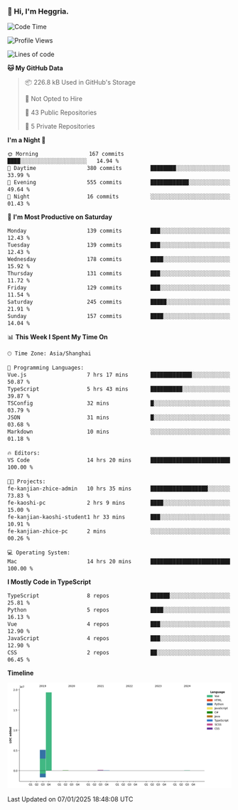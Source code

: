 ### 👋 Hi, I'm Heggria.

<!--START_SECTION:waka-->
![Code Time](http://img.shields.io/badge/Code%20Time-996%20hrs%2058%20mins-blue)

![Profile Views](http://img.shields.io/badge/Profile%20Views-0-blue)

![Lines of code](https://img.shields.io/badge/From%20Hello%20World%20I%27ve%20Written-24.8%20million%20lines%20of%20code-blue)

**🐱 My GitHub Data** 

> 📦 226.8 kB Used in GitHub's Storage 
 > 
> 🚫 Not Opted to Hire
 > 
> 📜 43 Public Repositories 
 > 
> 🔑 5 Private Repositories 
 > 
**I'm a Night 🦉** 

```text
🌞 Morning                167 commits         ████░░░░░░░░░░░░░░░░░░░░░   14.94 % 
🌆 Daytime                380 commits         ████████░░░░░░░░░░░░░░░░░   33.99 % 
🌃 Evening                555 commits         ████████████░░░░░░░░░░░░░   49.64 % 
🌙 Night                  16 commits          ░░░░░░░░░░░░░░░░░░░░░░░░░   01.43 % 
```
📅 **I'm Most Productive on Saturday** 

```text
Monday                   139 commits         ███░░░░░░░░░░░░░░░░░░░░░░   12.43 % 
Tuesday                  139 commits         ███░░░░░░░░░░░░░░░░░░░░░░   12.43 % 
Wednesday                178 commits         ████░░░░░░░░░░░░░░░░░░░░░   15.92 % 
Thursday                 131 commits         ███░░░░░░░░░░░░░░░░░░░░░░   11.72 % 
Friday                   129 commits         ███░░░░░░░░░░░░░░░░░░░░░░   11.54 % 
Saturday                 245 commits         █████░░░░░░░░░░░░░░░░░░░░   21.91 % 
Sunday                   157 commits         ████░░░░░░░░░░░░░░░░░░░░░   14.04 % 
```


📊 **This Week I Spent My Time On** 

```text
🕑︎ Time Zone: Asia/Shanghai

💬 Programming Languages: 
Vue.js                   7 hrs 17 mins       █████████████░░░░░░░░░░░░   50.87 % 
TypeScript               5 hrs 43 mins       ██████████░░░░░░░░░░░░░░░   39.87 % 
TSConfig                 32 mins             █░░░░░░░░░░░░░░░░░░░░░░░░   03.79 % 
JSON                     31 mins             █░░░░░░░░░░░░░░░░░░░░░░░░   03.68 % 
Markdown                 10 mins             ░░░░░░░░░░░░░░░░░░░░░░░░░   01.18 % 

🔥 Editors: 
VS Code                  14 hrs 20 mins      █████████████████████████   100.00 % 

🐱‍💻 Projects: 
fe-kanjian-zhice-admin   10 hrs 35 mins      ██████████████████░░░░░░░   73.83 % 
fe-kaoshi-pc             2 hrs 9 mins        ████░░░░░░░░░░░░░░░░░░░░░   15.00 % 
fe-kanjian-kaoshi-student1 hr 33 mins        ███░░░░░░░░░░░░░░░░░░░░░░   10.91 % 
fe-kanjian-zhice-pc      2 mins              ░░░░░░░░░░░░░░░░░░░░░░░░░   00.26 % 

💻 Operating System: 
Mac                      14 hrs 20 mins      █████████████████████████   100.00 % 
```

**I Mostly Code in TypeScript** 

```text
TypeScript               8 repos             ██████░░░░░░░░░░░░░░░░░░░   25.81 % 
Python                   5 repos             ████░░░░░░░░░░░░░░░░░░░░░   16.13 % 
Vue                      4 repos             ███░░░░░░░░░░░░░░░░░░░░░░   12.90 % 
JavaScript               4 repos             ███░░░░░░░░░░░░░░░░░░░░░░   12.90 % 
CSS                      2 repos             ██░░░░░░░░░░░░░░░░░░░░░░░   06.45 % 
```



**Timeline**

![Lines of Code chart](https://raw.githubusercontent.com/heggria/heggria/main/assets/bar_graph.png)


 Last Updated on 07/01/2025 18:48:08 UTC
<!--END_SECTION:waka-->
